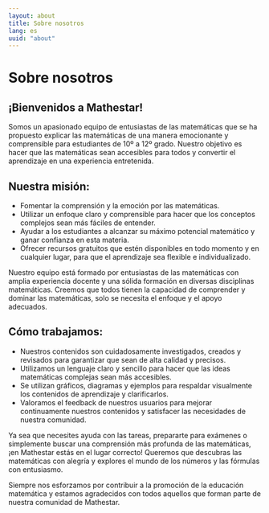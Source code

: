 ```yaml
---
layout: about
title: Sobre nosotros
lang: es
uuid: "about"
---
```


# Sobre nosotros

## ¡Bienvenidos a Mathestar!
Somos un apasionado equipo de entusiastas de las matemáticas que se ha propuesto explicar las matemáticas de una manera emocionante y comprensible para estudiantes de 10º a 12º grado. Nuestro objetivo es hacer que las matemáticas sean accesibles para todos y convertir el aprendizaje en una experiencia entretenida.

## Nuestra misión:
- Fomentar la comprensión y la emoción por las matemáticas.
- Utilizar un enfoque claro y comprensible para hacer que los conceptos complejos sean más fáciles de entender.
- Ayudar a los estudiantes a alcanzar su máximo potencial matemático y ganar confianza en esta materia.
- Ofrecer recursos gratuitos que estén disponibles en todo momento y en cualquier lugar, para que el aprendizaje sea flexible e individualizado.

Nuestro equipo está formado por entusiastas de las matemáticas con amplia experiencia docente y una sólida formación en diversas disciplinas matemáticas. Creemos que todos tienen la capacidad de comprender y dominar las matemáticas, solo se necesita el enfoque y el apoyo adecuados.

## Cómo trabajamos:

- Nuestros contenidos son cuidadosamente investigados, creados y revisados para garantizar que sean de alta calidad y precisos.
- Utilizamos un lenguaje claro y sencillo para hacer que las ideas matemáticas complejas sean más accesibles.
- Se utilizan gráficos, diagramas y ejemplos para respaldar visualmente los contenidos de aprendizaje y clarificarlos.
- Valoramos el feedback de nuestros usuarios para mejorar continuamente nuestros contenidos y satisfacer las necesidades de nuestra comunidad.

Ya sea que necesites ayuda con las tareas, prepararte para exámenes o simplemente buscar una comprensión más profunda de las matemáticas, ¡en Mathestar estás en el lugar correcto! Queremos que descubras las matemáticas con alegría y explores el mundo de los números y las fórmulas con entusiasmo.

Siempre nos esforzamos por contribuir a la promoción de la educación matemática y estamos agradecidos con todos aquellos que forman parte de nuestra comunidad de Mathestar.
